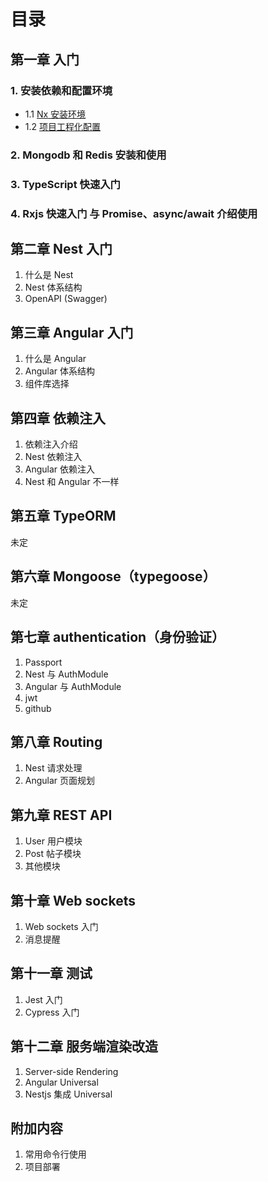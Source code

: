 # 目录

## 第一章 入门

### 1. 安装依赖和配置环境

- 1.1 [Nx 安装环境](chapter1/1.1-Nx安装环境.md)
- 1.2 [项目工程化配置](chapter1/1.2-项目工程化配置.md)

### 2. Mongodb 和 Redis 安装和使用

### 3. TypeScript 快速入门

### 4. Rxjs 快速入门 与 Promise、async/await 介绍使用

## 第二章 Nest 入门

1. 什么是 Nest
2. Nest 体系结构
3. OpenAPI (Swagger)

## 第三章 Angular 入门

1. 什么是 Angular
2. Angular 体系结构
3. 组件库选择

## 第四章 依赖注入

1. 依赖注入介绍
2. Nest 依赖注入
3. Angular 依赖注入
4. Nest 和 Angular 不一样

## 第五章 TypeORM

未定

## 第六章 Mongoose（typegoose）

未定

## 第七章 authentication（身份验证）

1. Passport
2. Nest 与 AuthModule
3. Angular 与 AuthModule
4. jwt
5. github

## 第八章 Routing

1. Nest 请求处理
2. Angular 页面规划

## 第九章 REST API

1. User 用户模块
2. Post 帖子模块
3. 其他模块

## 第十章 Web sockets

1. Web sockets 入门
2. 消息提醒

## 第十一章 测试

1. Jest 入门
2. Cypress 入门

## 第十二章 服务端渲染改造

1. Server-side Rendering
2. Angular Universal
3. Nestjs 集成 Universal

## 附加内容

1. 常用命令行使用
2. 项目部署
